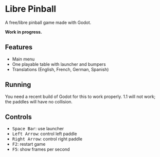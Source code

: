 # Libre Pinball

A free/libre pinball game made with Godot.

**Work in progress.**

## Features

- Main menu
- One playable table with launcher and bumpers
- Translations (English, French, German, Spanish)

## Running

You need a recent build of Godot for this to work properly. 1.1 will not work; the paddles will have no collision.

## Controls

- <kbd>Space Bar</kbd>: use launcher
- <kbd>Left Arrow</kbd>: control left paddle
- <kbd>Right Arrow</kbd>: control right paddle
- <kbd>F2</kbd>: restart game
- <kbd>F5</kbd>: show frames per second

